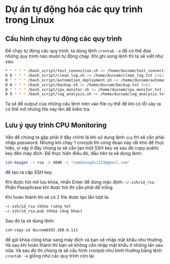 # Dự án tự động hóa các quy trình trong Linux
## Cấu hình chạy tự động các quy trình
Để chạy tự động các quy trình, ta dùng lệnh ```crontab -e``` để có thể đưa những quy trình nào muốn tự động chạy. Khi ghi xong lệnh thì ta sẽ viết như sau:
```bash
* * * * * /bash_script/test_connection.sh >> /home/ducnam/test_connection.txt 2>&1
0 8 * * * /bash_script/clean_log.sh >> /home/ducnam/clean_log.txt 2>&1
0 * * * * /bash_script/automation_deployment.sh >> /home/ducnam/automation_deployment.txt 2>&1
0 0 * * * /bash_script/backup.sh >> /home/ducnam/backup.txt 2>&1
0 * * * * /bash_script/cpu_monitor.sh >> /home/ducnam/cpu_monitor.txt 2>&1
0 9 * * * /bash_script/log_analysis.sh >> /home/ducnam/log_analysis.txt 2>&1
```
Ta sẽ để output của những câu lệnh trên vào file cụ thể để khi có lỗi xảy ra có thể mở những file này lên để kiểm tra.
## Lưu ý quy trình CPU Monitoring

Vấn đề chúng ta gặp phải ở đây chính là khi sử dụng lệnh  ```scp``` thì sẽ cần phải nhập password. Nhưng khi chạy 1 cronjob thì công đoạn này rất khó để thực hiện, vì vậy ở đây chúng ta sẽ cần tạo một SSH key và sau đó copy public key đến máy đích. Để thực hiện điều đó, đầu tiên ta sẽ dùng lệnh: 

```bash
ssh-keygen -t rsa -b 4096 -C "namduongduc123@gmail.com"
```
để tạo ra cặp SSH key.

Khi được hỏi nơi lưu khóa, nhấn Enter để dùng mặc định: ```~/.ssh/id_rsa```.
Phần Passphrase khi được hỏi thì cần phải để trống.

Khi hoàn thành thì sẽ có 2 file được tạo lần lượt là:
```bash
~/.ssh/id_rsa (khóa riêng tư)
~/.ssh/id_rsa.pub (khóa công khai)
```
Sau đó ta sẽ dùng lệnh:
```bash
ssh-copy-id ducnam@192.168.6.111
```
để gửi khóa công khai sang máy đích và bạn sẽ nhập mật khẩu như thường. Và sau khi hoàn thành thì bạn sẽ không cần nhập mật khẩu ở những lần sau nữa.
Và sau đó thì chúng ta sẽ cấu hình cronjob như bình thường bằng lệnh ```crontab -e``` giống như các quy trình còn lại.
